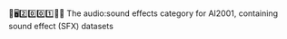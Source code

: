🧠️🖥️2️⃣️0️⃣️0️⃣️1️⃣️🎼️🎶️ The audio:sound effects category for AI2001, containing sound effect (SFX) datasets 
